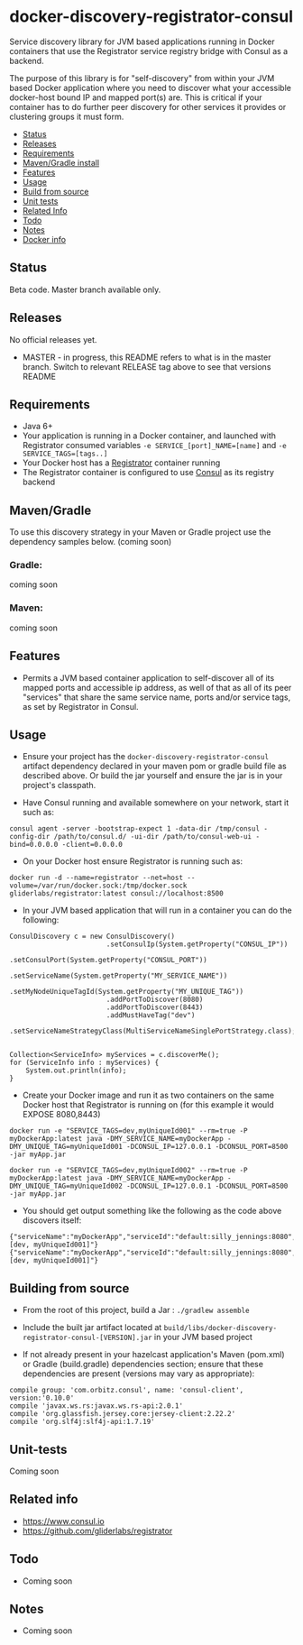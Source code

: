 # docker-discovery-registrator-consul

Service discovery library for JVM based applications running in Docker containers that use the Registrator service registry bridge with Consul as a backend. 

The purpose of this library is for "self-discovery" from within your JVM based Docker application where you need to discover what
your accessible docker-host bound IP and mapped port(s) are. This is critical if your container has to do further peer discovery
for other services it provides or clustering groups it must form.

* [Status](#status)
* [Releases](#releases)
* [Requirements](#requirements)
* [Maven/Gradle install](#mavengradle)
* [Features](#features)
* [Usage](#usage)
* [Build from source](#building)
* [Unit tests](#tests)
* [Related Info](#related)
* [Todo](#todo)
* [Notes](#notes)
* [Docker info](#docker)


## <a id="status"></a>Status

Beta code. Master branch available only.

## <a id="releases"></a>Releases

No official releases yet.

* MASTER - in progress, this README refers to what is in the master branch. Switch to relevant RELEASE tag above to see that versions README

## <a id="requirements"></a>Requirements

* Java 6+
* Your application is running in a Docker container, and launched with Registrator consumed variables `-e SERVICE_[port]_NAME=[name]` and `-e SERVICE_TAGS=[tags..]`
* Your Docker host has a [Registrator](https://github.com/gliderlabs/registrator) container running
* The Registrator container is configured to use [Consul](https://consul.io/) as its registry backend

## <a id="mavengradle"></a>Maven/Gradle

To use this discovery strategy in your Maven or Gradle project use the dependency samples below. (coming soon)

### Gradle:

coming soon

### Maven:

coming soon

## <a id="features"></a>Features

* Permits a JVM based container application to self-discover all of its mapped ports and accessible ip address, as well of that as all of its peer "services" that share the same service name, ports and/or service tags, as set by Registrator in Consul.


## <a id="usage"></a>Usage

* Ensure your project has the `docker-discovery-registrator-consul` artifact dependency declared in your maven pom or gradle build file as described above. Or build the jar yourself and ensure the jar is in your project's classpath.

* Have Consul running and available somewhere on your network, start it such as:
```
consul agent -server -bootstrap-expect 1 -data-dir /tmp/consul -config-dir /path/to/consul.d/ -ui-dir /path/to/consul-web-ui -bind=0.0.0.0 -client=0.0.0.0
```

* On your Docker host ensure Registrator is running such as:
```
docker run -d --name=registrator --net=host --volume=/var/run/docker.sock:/tmp/docker.sock  gliderlabs/registrator:latest consul://localhost:8500
```

* In your JVM based application that will run in a container you can do the following:

```
ConsulDiscovery c = new ConsulDiscovery()
						.setConsulIp(System.getProperty("CONSUL_IP"))
						.setConsulPort(System.getProperty("CONSUL_PORT"))
						.setServiceName(System.getProperty("MY_SERVICE_NAME")) 
						.setMyNodeUniqueTagId(System.getProperty("MY_UNIQUE_TAG"))
						.addPortToDiscover(8080)
						.addPortToDiscover(8443)
						.addMustHaveTag("dev")
						.setServiceNameStrategyClass(MultiServiceNameSinglePortStrategy.class);


Collection<ServiceInfo> myServices = c.discoverMe();
for (ServiceInfo info : myServices) {
	System.out.println(info);
}
```

* Create your Docker image and run it as two containers on the same Docker host that Registrator is running on (for this example it would EXPOSE 8080,8443)

```
docker run -e "SERVICE_TAGS=dev,myUniqueId001" --rm=true -P myDockerApp:latest java -DMY_SERVICE_NAME=myDockerApp -DMY_UNIQUE_TAG=myUniqueId001 -DCONSUL_IP=127.0.0.1 -DCONSUL_PORT=8500 -jar myApp.jar

docker run -e "SERVICE_TAGS=dev,myUniqueId002" --rm=true -P myDockerApp:latest java -DMY_SERVICE_NAME=myDockerApp -DMY_UNIQUE_TAG=myUniqueId002 -DCONSUL_IP=127.0.0.1 -DCONSUL_PORT=8500 -jar myApp.jar  
```

* You should get output something like the following as the code above discovers itself:

```
{"serviceName":"myDockerApp","serviceId":"default:silly_jennings:8080","exposedAddress":"192.168.0.99","exposedPort":32797,"mappedPort":8080,"tags":"[dev, myUniqueId001]"}
{"serviceName":"myDockerApp","serviceId":"default:silly_jennings:8080","exposedAddress":"192.168.0.99","exposedPort":32798,"mappedPort":8443,"tags":"[dev, myUniqueId001]"}
```

## <a id="building"></a>Building from source

* From the root of this project, build a Jar : `./gradlew assemble`

* Include the built jar artifact located at `build/libs/docker-discovery-registrator-consul-[VERSION].jar` in your JVM based project

* If not already present in your hazelcast application's Maven (pom.xml) or Gradle (build.gradle) dependencies section; ensure that these dependencies are present (versions may vary as appropriate):

```
compile group: 'com.orbitz.consul', name: 'consul-client', version:'0.10.0'
compile 'javax.ws.rs:javax.ws.rs-api:2.0.1'
compile 'org.glassfish.jersey.core:jersey-client:2.22.2'
compile 'org.slf4j:slf4j-api:1.7.19'
```


## <a id="tests"></a>Unit-tests

Coming soon

## <a id="related"></a>Related info

* https://www.consul.io
* https://github.com/gliderlabs/registrator

## <a id="todo"></a>Todo

* Coming soon

## <a id="notes"></a> Notes

* Coming soon
